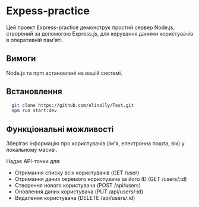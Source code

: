 # Expess-practice
Цей проект Express-practice демонструє простий сервер Node.js, створений за допомогою Express.js, для керування даними користувачів в оперативній пам'яті.
## Вимоги
 Node.js та npm встановлені на вашій системі.
## Встановлення
``` bash
  git clone https://github.com/elinally/Test.git
  npm run start:dev 
```
## Функціональні можливості
Зберігає інформацію про користувачів (ім'я, електронна пошта, вік) у локальному масиві.

Надає API-точки для:
+ Отримання списку всіх користувачів (GET /user)
+ Отримання даних окремого користувача за його ID (GET /users/:id)
+ Створення нового користувача (POST /api/users)
+ Оновлення даних користувача (PUT /api/users/:id)
+ Видалення користувача (DELETE /api/users/:id)
